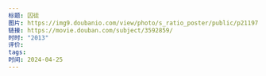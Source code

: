 ```yaml
---
标题: 囚徒
图片: https://img9.doubanio.com/view/photo/s_ratio_poster/public/p2119799056.webp
链接: https://movie.douban.com/subject/3592859/
时时: "2013"
评价: 
tags: 
时间: 2024-04-25
---
```


